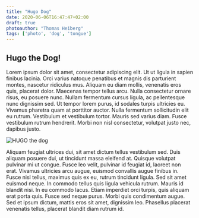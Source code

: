 ```yaml
---
title: "Hugo Dog"
date: 2020-06-06T16:47:47+02:00
draft: true
photoauthor: "Thomas Heiberg"
tags: ['photo', 'dog', 'tongue']
---
```


## Hugo the Dog!

Lorem ipsum dolor sit amet, consectetur adipiscing elit. Ut ut ligula in sapien finibus lacinia. Orci varius natoque penatibus et magnis dis parturient montes, nascetur ridiculus mus. Aliquam eu diam mollis, venenatis eros quis, placerat dolor. Maecenas tempor tellus arcu. Nulla consectetur ornare risus, eu posuere nunc. Nullam fermentum cursus ligula, ac pellentesque nunc dignissim sed. Ut tempor lorem purus, id sodales turpis ultricies eu. Vivamus pharetra quam at porttitor auctor. Nulla fermentum sollicitudin elit eu rutrum. Vestibulum et vestibulum tortor. Mauris sed varius diam. Fusce vestibulum rutrum hendrerit. Morbi non nisl consectetur, volutpat justo nec, dapibus justo.

![HUGO the dog](/hugo-the-dog.jpg)

Aliquam feugiat ultrices dui, sit amet dictum tellus vestibulum sed. Duis aliquam posuere dui, ut tincidunt massa eleifend at. Quisque volutpat pulvinar mi ut congue. Fusce leo velit, pulvinar id feugiat id, laoreet non erat. Vivamus ultricies arcu augue, euismod convallis augue finibus in. Fusce nisl tellus, maximus quis ex eu, rutrum tincidunt ligula. Sed sit amet euismod neque. In commodo tellus quis ligula vehicula rutrum. Mauris id blandit nisi. In eu commodo lacus. Etiam imperdiet orci turpis, quis aliquam erat porta quis. Fusce sed neque purus. Morbi quis condimentum augue. Sed et ipsum dictum, mattis eros sit amet, dignissim leo. Phasellus placerat venenatis tellus, placerat blandit diam rutrum id.
